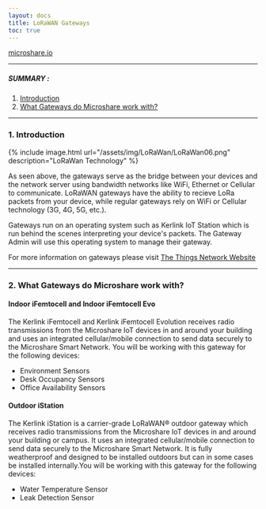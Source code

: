 ```yaml
---
layout: docs
title: LoRaWAN Gateways
toc: true
---
```


 [microshare.io](https://microshare.io) 

---------------------------------------

##### SUMMARY : 

1. [Introduction](./#1-part-A)
2. [What Gateways do Microshare work with?](#2-what-gateways-do-microshare-work-with)


---------------------------------------
### 1. Introduction

{% include image.html url="/assets/img/LoRaWan/LoRaWan06.png" description="LoRaWan Technology" %}

As seen above, the gateways serve as the bridge between your devices and the network server using bandwidth networks like WiFi, Ethernet or Cellular to communicate. LoRaWAN gateways have the ability to recieve LoRa packets from your device, while regular gateways rely on WiFi or Cellular technology (3G, 4G, 5G, etc.). 

Gateways run on an operating system such as Kerlink IoT Station which is run behind the scenes interpreting your device's packets. The Gateway Admin will use this operating system to manage their gateway. 

For more information on gateways please visit [The Things Network Website](https://www.thethingsnetwork.org/docs/gateways/
)

---------------------------------------

### 2. What Gateways do Microshare work with?
<!--Need to complete this list-->
#### Indoor iFemtocell and Indoor iFemtocell Evo

The Kerlink iFemtocell and Kerlink iFemtocell Evolution receives radio transmissions from the Microshare IoT devices in and around your building and uses an integrated cellular/mobile connection to send data securely to the Microshare Smart Network. You will be working with this gateway for the following devices:
* Environment Sensors
* Desk Occupancy Sensors
* Office Availability Sensors

#### Outdoor iStation
The Kerlink iStation is a carrier-grade LoRaWAN® outdoor gateway which receives radio transmissions from the Microshare IoT devices in and around your building or campus. It uses an integrated cellular/mobile connection to send data securely to the Microshare Smart Network. It is fully weatherproof and designed to be installed outdoors but can in some cases be installed internally.You will be working with this gateway for the following devices:
* Water Temperature Sensor
* Leak Detection Sensor


